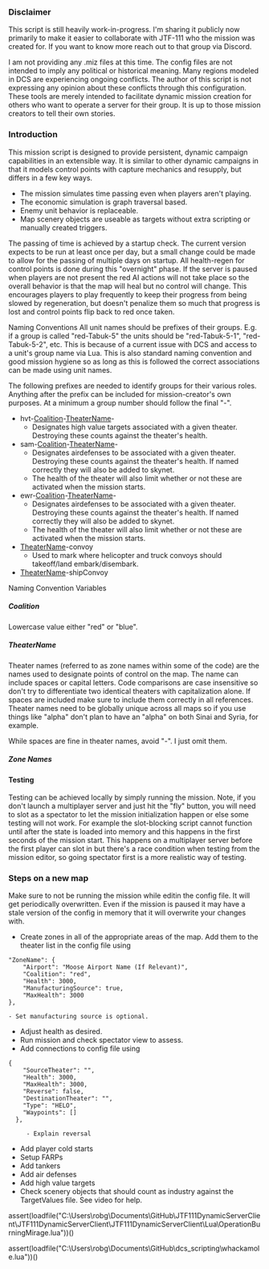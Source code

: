 ### Disclaimer
This script is still heavily work-in-progress. I'm sharing it publicly now primarily to make it easier to collaborate with JTF-111 who the mission was created for. If you want to know more reach out to that group via Discord.

I am not providing any .miz files at this time. The config files are not intended to imply any political or historical meaning. Many regions modeled in DCS are experiencing ongoing conflicts. The author of this script is not expressing any opinion about these conflicts through this configuration. These tools are merely intended to facilitate dynamic mission creation for others who want to operate a server for their group. It is up to those mission creators to tell their own stories.

### Introduction
This mission script is designed to provide persistent, dynamic campaign capabilities in an extensible way. It is similar to other dynamic campaigns in that it models control points with capture mechanics and resupply, but differs in a few key ways.
 - The mission simulates time passing even when players aren't playing.
 - The economic simulation is graph traversal based.
 - Enemy unit behavior is replaceable.
 - Map scenery objects are useable as targets without extra scripting or manually created triggers.

The passing of time is achieved by a startup check. The current version expects to be run at least once per day, but a small change could be made to allow for the passing of multiple days on startup. All health-regen for control points is done during this "overnight" phase. If the server is paused when players are not present the red AI actions will not take place so the overall behavior is that the map will heal but no control will change. This encourages players to play frequently to keep their progress from being slowed by regeneration, but doesn't penalize them so much that progress is lost and control points flip back to red once taken.

Naming Conventions
All unit names should be prefixes of their groups. E.g. if a group is called "red-Tabuk-5" the units should be "red-Tabuk-5-1", "red-Tabuk-5-2", etc. This is because of a current issue with DCS and access to a unit's group name via Lua. This is also standard naming convention and good mission hygiene so as long as this is followed the correct associations can be made using unit names.

The following prefixes are needed to identify groups for their various roles. Anything after the prefix can be included for mission-creator's own purposes. At a minimum a group number should follow the final "-".
 - hvt-[Coalition](#Coalition)-[TheaterName](#TheaterName)-
	 - Designates high value targets associated with a given theater. Destroying these counts against the theater's health.
 - sam-[Coalition](#Coalition)-[TheaterName](#TheaterName)-
	 - Designates airdefenses to be associated with a given theater. Destroying these counts against the theater's health. If named correctly they will also be added to skynet. 
	 - The health of the theater will also limit whether or not these are activated when the mission starts.
 - ewr-[Coalition](#Coalition)-[TheaterName](#TheaterName)-
	 - Designates airdefenses to be associated with a given theater. Destroying these counts against the theater's health. If named correctly they will also be added to skynet.
	 - The health of the theater will also limit whether or not these are activated when the mission starts.
 - [TheaterName](#TheaterName)-convoy
	- Used to mark where helicopter and truck convoys should takeoff/land embark/disembark.
 - [TheaterName](#TheaterName)-shipConvoy

Naming Convention Variables
##### Coalition
Lowercase value either "red" or "blue". 

##### TheaterName
Theater names (referred to as zone names within some of the code) are the names used to designate points of control on the map. The name can include spaces or capital letters. Code comparisons are case insensitive so don't try to differentiate two identical theaters with capitalization alone. If spaces are included make sure to include them correctly in all references. Theater names need to be globally unique across all maps so if you use things like "alpha" don't plan to have an "alpha" on both Sinai and Syria, for example.

While spaces are fine in theater names, avoid "-". I just omit them.

##### Zone Names

#### Testing
Testing can be achieved locally by simply running the mission. Note, if you don't launch a multiplayer server and just hit the "fly" button, you will need to slot as a spectator to let the mission initialization happen or else some testing will not work. For example the slot-blocking script cannot function until after the state is loaded into memory and this happens in the first seconds of the mission start. This happens on a multiplayer server before the first player can slot in but there's a race condition when testing from the mission editor, so going spectator first is a more realistic way of testing.


### Steps on a new map

Make sure to not be running the mission while editin the config file. It will get periodically overwritten. Even if the mission is paused it may have a stale version of the config in memory that it will overwrite your changes with.

 - Create zones in all of the appropriate areas of the map. Add them to the theater list in the config file using
```
"ZoneName": {
	"Airport": "Moose Airport Name (If Relevant)",
	"Coalition": "red",
	"Health": 3000,
	"ManufacturingSource": true,
	"MaxHealth": 3000
},
```
	- Set manufacturing source is optional.
 - Adjust health as desired.
 - Run mission and check spectator view to assess.
 - Add connections to config file using
```
{
	"SourceTheater": "",
	"Health": 3000,
	"MaxHealth": 3000,
	"Reverse": false,
	"DestinationTheater": "",
	"Type": "HELO",
	"Waypoints": []
  },
```
	     - Explain reversal
 - Add player cold starts
 - Setup FARPs
 - Add tankers
 - Add air defenses
 - Add high value targets
 - Check scenery objects that should count as industry against the TargetValues file. See video for help.

 assert(loadfile("C:\\Users\\robg\\Documents\\GitHub\\JTF111DynamicServerClient\\JTF111DynamicServerClient\\JTF111DynamicServerClient\\Lua\\OperationBurningMirage.lua"))()

 assert(loadfile("C:\\Users\\robg\\Documents\\GitHub\\dcs_scripting\\whackamole.lua"))()
